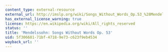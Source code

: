 ```yaml
---
content_type: external-resource
external_url: http://imslp.org/wiki/Songs_Without_Words_Op.53_%28Mendelssohn%2C_Felix%29
has_external_license_warning: true
license: https://en.wikipedia.org/wiki/All_rights_reserved
status: ''
title: 'Mendelssohn: Songs Without Words Op. 53'
uid: 5f306681-71bf-4718-9e73-c623f9eb4534
wayback_url: ''
---
```

